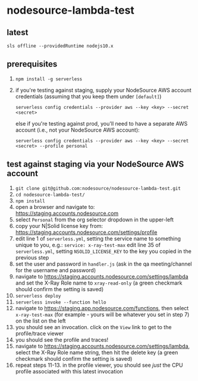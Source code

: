 # nodesource-lambda-test

## latest
`sls offline --providedRuntime nodejs10.x`

## prerequisites

1. `npm install -g serverless`
2. if you're testing against staging, supply your NodeSource AWS account credentials (assuming that you keep them under `[default]`)

     `serverless config credentials --provider aws --key <key> --secret <secret>`

   else if you're testing against prod, you'll need to have a separate AWS account (i.e., not your NodeSource AWS account):

     `serverless config credentials --provider aws --key <key> --secret <secret> --profile personal`

## test against staging via your NodeSource AWS account

1. `git clone git@github.com:nodesource/nodesource-lambda-test.git`
2. `cd nodesource-lambda-test/`
3. `npm install`
4. open a browser and navigate to: https://staging.accounts.nodesource.com
5. select `Personal` from the org selector dropdown in the upper-left
6. copy your N|Solid license key from: https://staging.accounts.nodesource.com/settings/profile
7. edit line 1 of `serverless.yml`, setting the service name to something unique to you, e.g.: `service: x-ray-test-max`
   edit line 35 of `serverless.yml`, setting `NSOLID_LICENSE_KEY` to the key you copied in the previous step
8. set the user and password in `handler.js` (ask in the qa meeting/channel for the username and password)
9. navigate to https://staging.accounts.nodesource.com/settings/lambda and set the X-Ray Role name to `xray-read-only` (a green checkmark should confirm the setting is saved)
10. `serverless deploy`
11. `serverless invoke --function hello`
12. navigate to https://staging.app.nodesource.com/functions, then select `x-ray-test-max` (for example - yours will be whatever you set in step 7) on the list on the left
13. you should see an invocation. click on the `View` link to get to the profile/trace viewer
14. you should see the profile and traces!
15. navigate to https://staging.accounts.nodesource.com/settings/lambda, select the X-Ray Role name string, then hit the delete key (a green checkmark should confirm the setting is saved)
16. repeat steps 11-13. in the profile viewer, you should see _just_ the CPU profile associated with this latest invocation

<!--
## test against prod via your personal AWS account (requires feature flag)

### set up a role that gives NodeSource read-only access to your X-Ray traces
1. Navigate to the IAM dashboard in the AWS console.
2. Using the sidebar on the left, you should see `Dashboard`, `Groups`, `Users`, `Roles`, `...`. Select `Roles`.
3. Click `Create role`.
4. Under the `Select type of trusted entity` heading, select `Another AWS account (belonging to you or 3rd party)`
5. You should see `Specify accounts that can use this role`, and an empty `Account ID` input. Enter `800406105498` (this is NodeSource's AWS account identifier.) NB: do not check either of the options (`Require external ID`, `Require MFA`). Finally, click the `Next: Permissions` in the lower-right corner of the browser window.
6. In the search box next to the `Filter policies` dropdown, type `xray`. Next, check the `AWSXrayReadOnlyAccess` policy. Finally, click `Next: Tags` in the lower-right corner of the browser window.
7. Add tags if you want them. Finally, click `Next: Review` in the lower-right corner of the browser window.
8. Enter a `Role name` and `Role description`. Finally, click `Create role` in the lower-right corner of the browser window.
9. You should be back to the `Roles` tab in the IAM dashboard. Find the role created in the last step, and click on the role name. This should take you to the role summary. Copy the `Role ARN` and paste it into the NodeSource for AWS Lambda settings panel.

### deploy
  serverless deploy --verbose --profile personal --region us-west-2

### test the lambda
  serverless invoke --function hello
-->
